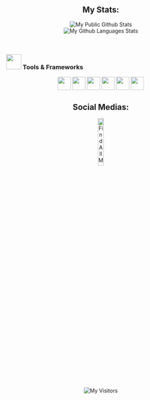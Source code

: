 <h2 align="center">
    My Stats:
</h2>
<p align="center">
<img align="center" src="https://github-readme-stats.vercel.app/api?username=clout2k&show_icons=true&title_color=fff&icon_color=018eff&text_color=ECECEC&bg_color=000000" alt="My Public Github Stats">
    <br/>
 <img align="center" src="https://github-readme-stats.vercel.app/api/top-langs/?username=clout2k&show_icons=true&title_color=fff&icon_color=018eff&text_color=ECECEC&bg_color=000000" alt="My Github Languages Stats">
</p>  
<br/>

### <img src="https://raw.githubusercontent.com/alexnaiman/alexnaiman/master/resources/pickaxe.png" width="40px" />  Tools & Frameworks
<p align="center">
      <img src="https://upload.wikimedia.org/wikipedia/commons/thumb/d/d5/CSS3_logo_and_wordmark.svg/1200px-CSS3_logo_and_wordmark.svg.png" height="35px" style="vertical-align:top margin:6px 4px" />
       <img src="https://upload.wikimedia.org/wikipedia/commons/thumb/6/61/HTML5_logo_and_wordmark.svg/2048px-HTML5_logo_and_wordmark.svg.png" height="35px" style="vertical-align:top margin:6px 4px" />
<img src="https://seeklogo.com/images/J/java-logo-7F8B35BAB3-seeklogo.com.png" height="35px" style="vertical-align:top margin:6px 4px" />
<img src="https://upload.wikimedia.org/wikipedia/commons/thumb/9/9a/Visual_Studio_Code_1.35_icon.svg/2048px-Visual_Studio_Code_1.35_icon.svg.png" height="35px" style="vertical-align:top margin:6px 4px"/>
<img src="https://upload.wikimedia.org/wikipedia/commons/thumb/9/99/Unofficial_JavaScript_logo_2.svg/1024px-Unofficial_JavaScript_logo_2.svg.png" height="35px" style="vertical-align:top margin:6px 4px" />
<img src="https://seeklogo.com/images/N/nodejs-logo-FBE122E377-seeklogo.com.png" height="35px" style="vertical-align:top margin:6px 4px" />
       
            
             
</p>


<h2 align="center">
Social Medias:
</h2>
<!-- Your support, if you have it 
I created these images, feel free to use them.
-->
<p align="center">
<a href="https://www.painbot.xyz/clout" target="_blank">
<img width="18%" alt="Find All My Social Medias Here" src="https://ia802905.us.archive.org/8/items/clickme_202004/tapme.gif"/>
</a>
</p>
<p align="center">
<img align="center" src="https://visitor-badge.glitch.me/badge?page_id=clout2k.clout2k" alt="My Visitors">
</p>  

